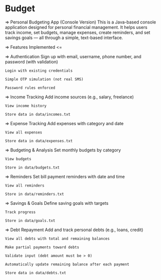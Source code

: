 # Budget
=> Personal Budgeting App (Console Version)
    This is a Java-based console application designed for personal financial management. It helps users track income, set budgets, manage expenses, create reminders, and set savings goals — all through a simple, text-based interface.

=> Features Implemented <=

=> Authentication
    Sign up with email, username, phone number, and password (with validation)

    Login with existing credentials

    Simple OTP simulation (not real SMS)

    Password rules enforced

=> Income Tracking
    Add income sources (e.g., salary, freelance)

    View income history

    Store data in data/incomes.txt

=> Expense Tracking
    Add expenses with category and date

    View all expenses

    Store data in data/expenses.txt

=> Budgeting & Analysis
    Set monthly budgets by category

    View budgets

    Store in data/budgets.txt

=> Reminders
    Set bill payment reminders with date and time

    View all reminders

    Store in data/reminders.txt

=> Savings & Goals
    Define saving goals with targets

    Track progress

    Store in data/goals.txt

=> Debt Repayment
    Add and track personal debts (e.g., loans, credit)

    View all debts with total and remaining balances

    Make partial payments toward debts

    Validate input (debt amount must be > 0)

    Automatically update remaining balance after each payment

    Store data in data/debts.txt

